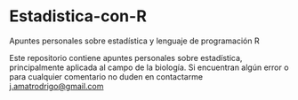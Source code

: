 # Estadistica-con-R
Apuntes personales sobre estadística y lenguaje de programación R

Este repositorio contiene apuntes personales sobre estadística, principalmente aplicada al campo de la biología. Si encuentran algún error o para cualquier comentario no duden en contactarme j.amatrodrigo@gmail.com

